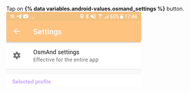 Tap on **{% data variables.android-values.osmand_settings %}** button.
![Settings](/assets/images/steps/settings-osmand.png)
